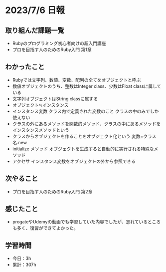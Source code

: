 # 2023/7/6 日報
## 取り組んだ課題一覧
- Rubyのプログラミング初心者向けの超入門講座
- プロを目指す人のためのRuby入門 第1章

## わかったこと
- Rubyでは文字列、数値、変数、配列の全てをオブジェクトと呼ぶ
- 数値オブジェクトのうち、整数はInteger class、少数はFloat classに属している
- 文字列オブジェクトはString classに属する
- オブジェクト≒インスタンス
- インスタンス変数
  クラス内で定義された変数のこと
  クラスの中のみでしか使えない
- クラスの外にあるメソッドを関数的メソッド、クラスの中にあるメソッドをインスタンスメソッドという
- クラスからオブジェクトを作ることをオブジェクト化という
  変数=クラス名.new
- initialize メソッド
  オブジェクトを生成すると自動的に実行される特殊なメソッド
- アクセサ
  インスタンス変数をオブジェクトの外から参照できる
    
## 次やること
- プロを目指す人のためのRuby入門 第2章

## 感じたこと
- progateやUdemyの動画でも学習していた内容でしたが、忘れているところも多く、復習ができてよかった。
  
## 学習時間
- 今日：3h
- 累計：307h
